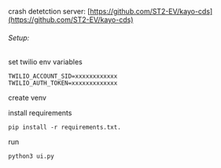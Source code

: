 crash detetction server: [https://github.com/ST2-EV/kayo-cds](https://github.com/ST2-EV/kayo-cds)

###### Setup:

set twilio env variables
```
TWILIO_ACCOUNT_SID=xxxxxxxxxxxx
TWILIO_AUTH_TOKEN=xxxxxxxxxxxxx
```

create venv


install requirements
```
pip install -r requirements.txt.
```


run
```
python3 ui.py
```
